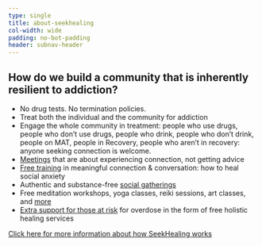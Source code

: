 ```yaml
---
type: single
title: about-seekhealing
col-width: wide
padding: no-bot-padding
header: subnav-header
---
```


## How do we build a community that is inherently <span class="emphasized-header">resilient</span> to addiction?

* No drug tests. No termination policies.
* Treat both the individual and the community for addiction
* Engage the whole community in treatment: people who use drugs, people who don’t use drugs, people who drink, people who don’t drink, people on MAT, people in Recovery, people who aren’t in recovery: anyone seeking connection is welcome.
* [Meetings](/calendar) that are about experiencing connection, not getting advice
* [Free training](/listening-training) in meaningful connection & conversation: how to heal social anxiety
* Authentic and substance-free [social gatherings](/calendar)
* Free meditation workshops, yoga classes, reiki sessions, art classes, and [more](/calendar)
* [Extra support for those at risk](/extra-care-program) for overdose in the form of free holistic healing services

[Click here for more information about how SeekHealing works](/heal)
